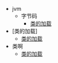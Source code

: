 * jvm
  * 字节码
    * [类的加载](jvm\字节码与类的加载器\类的加载过程详解.md)
* [类的加载]
  * [类的加载](jvm\字节码与类的加载器\类的加载过程详解.md)
* 类啊
  * [类的加载](jvm\字节码与类的加载器\类的加载过程详解.md)

